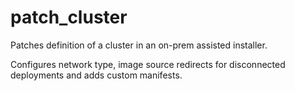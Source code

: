 # patch_cluster

Patches definition of a cluster in an on-prem assisted installer.

Configures network type, image source redirects for disconnected deployments and adds custom manifests.